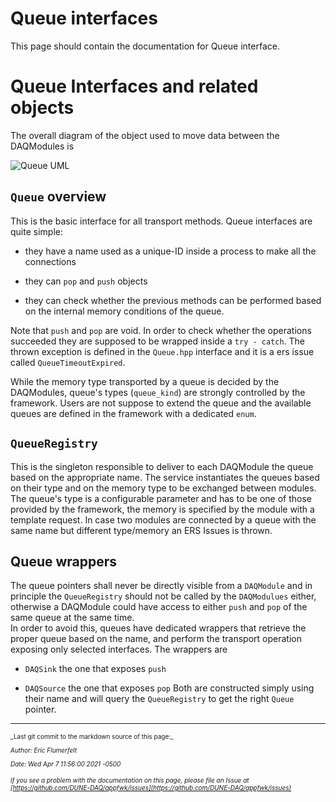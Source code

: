 # Queue interfaces
This page should contain the documentation for Queue interface. 

# Queue Interfaces and related objects

The overall diagram of the object used to move data between the DAQModules is 

![Queue UML](https://user-images.githubusercontent.com/31312964/85423669-e1f23b80-b56e-11ea-974f-f94d359333b9.png)

## `Queue` overview

This is the basic interface for all transport methods. 
Queue interfaces are quite simple: 

* they have a name used as a unique-ID inside a process to make all the connections

* they can `pop` and `push` objects

* they can check whether the previous methods can be performed based on the internal memory conditions of the queue. 

Note that `push` and `pop` are void. 
In order to check whether the operations succeeded they are supposed to be wrapped inside a `try - catch`. 
The thrown exception is defined in the `Queue.hpp` interface and it is a ers issue called `QueueTimeoutExpired`.

While the memory type transported by a queue is decided by the DAQModules, queue's types (`queue_kind`) are strongly controlled by the framework. 
Users are not suppose to extend the queue and the available queues are defined in the framework with a dedicated `enum`. 

## `QueueRegistry`

This is the singleton responsible to deliver to each DAQModule the queue based on the appropriate name. 
The service instantiates the queues based on their type and on the memory type to be exchanged between modules.
The queue's type is a configurable parameter and has to be one of those provided by the framework, the memory is specified by the module with a template request. 
In case two modules are connected by a queue with the same name but different type/memory  an ERS Issues is thrown. 

## Queue wrappers
The queue pointers shall never be directly visible from a `DAQModule` and in principle the `QueueRegistry` should not be called by the `DAQModulues` either, otherwise a DAQModule could have access to either `push` and `pop` of the same queue at the same time.  
In order to avoid this, queues have dedicated wrappers that retrieve the proper queue based on the name, and perform the transport operation exposing only selected interfaces. 
The wrappers are 

* `DAQSink` the one that exposes `push`

* `DAQSource` the one that exposes `pop`
Both are constructed simply using their name and will query the `QueueRegistry` to get the right `Queue` pointer. 
-----

<font size="1">
_Last git commit to the markdown source of this page:_


_Author: Eric Flumerfelt_

_Date: Wed Apr 7 11:56:00 2021 -0500_

_If you see a problem with the documentation on this page, please file an Issue at [https://github.com/DUNE-DAQ/appfwk/issues](https://github.com/DUNE-DAQ/appfwk/issues)_
</font>
